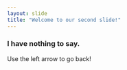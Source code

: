 ```yaml
---
layout: slide
title: "Welcome to our second slide!"
---
```

### I have nothing to say.
Use the left arrow to go back!
